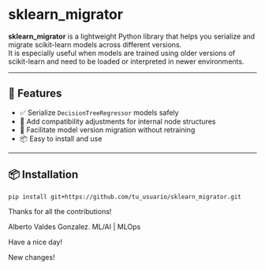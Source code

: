 # sklearn_migrator

**sklearn_migrator** is a lightweight Python library that helps you serialize and migrate scikit-learn models across different versions.  
It is especially useful when models are trained using older versions of scikit-learn and need to be loaded or interpreted in newer environments.

---

## 🔧 Features

- ✅ Serialize `DecisionTreeRegressor` models safely
- 🔄 Add compatibility adjustments for internal node structures
- 🧪 Facilitate model version migration without retraining
- 📦 Easy to install and use

---

## 📦 Installation

```bash
pip install git+https://github.com/tu_usuario/sklearn_migrator.git
```

Thanks for all the contributions!

Alberto Valdes Gonzalez.
ML/AI | MLOps

Have a nice day!

New changes!